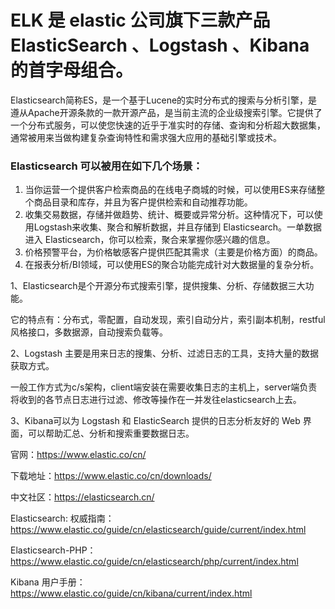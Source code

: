 # ELK 是 elastic 公司旗下三款产品 ElasticSearch 、Logstash 、Kibana 的首字母组合。

Elasticsearch简称ES，是一个基于Lucene的实时分布式的搜索与分析引擎，是遵从Apache开源条款的一款开源产品，是当前主流的企业级搜索引擎。它提供了一个分布式服务，可以使您快速的近乎于准实时的存储、查询和分析超大数据集，通常被用来当做构建复杂查询特性和需求强大应用的基础引擎或技术。

### Elasticsearch 可以被用在如下几个场景：
1. 当你运营一个提供客户检索商品的在线电子商城的时候，可以使用ES来存储整个商品目录和库存，并且为客户提供检索和自动推荐功能。
2. 收集交易数据，存储并做趋势、统计、概要或异常分析。这种情况下，可以使用Logstash来收集、聚合和解析数据，并且存储到 Elasticsearch。一单数据进入 Elasticsearch，你可以检索，聚合来掌握你感兴趣的信息。 
3. 价格预警平台，为价格敏感客户提供匹配其需求（主要是价格方面）的商品。 
4. 在报表分析/BI领域，可以使用ES的聚合功能完成针对大数据量的复杂分析。

1、Elasticsearch是个开源分布式搜索引擎，提供搜集、分析、存储数据三大功能。

它的特点有：分布式，零配置，自动发现，索引自动分片，索引副本机制，restful风格接口，多数据源，自动搜索负载等。

2、Logstash 主要是用来日志的搜集、分析、过滤日志的工具，支持大量的数据获取方式。

一般工作方式为c/s架构，client端安装在需要收集日志的主机上，server端负责将收到的各节点日志进行过滤、修改等操作在一并发往elasticsearch上去。

3、Kibana可以为 Logstash 和 ElasticSearch 提供的日志分析友好的 Web 界面，可以帮助汇总、分析和搜索重要数据日志。


官网：https://www.elastic.co/cn/

下载地址：https://www.elastic.co/cn/downloads/

中文社区：https://elasticsearch.cn/

Elasticsearch: 权威指南：https://www.elastic.co/guide/cn/elasticsearch/guide/current/index.html

Elasticsearch-PHP：https://www.elastic.co/guide/cn/elasticsearch/php/current/index.html

Kibana 用户手册：https://www.elastic.co/guide/cn/kibana/current/index.html
